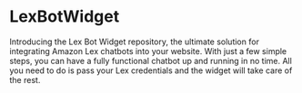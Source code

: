 # LexBotWidget
Introducing the Lex Bot Widget repository, the ultimate solution for integrating Amazon Lex chatbots into your website. With just a few simple steps, you can have a fully functional chatbot up and running in no time. All you need to do is pass your Lex credentials and the widget will take care of the rest.
